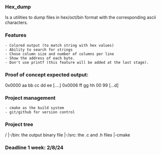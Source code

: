 ### Hex_dump
Is a utilities to dump files in hex/oct/bin format with the corresponding ascii characters.

### Features
	- Colored output (to match string with hex values)
	- Ability to search for strings
	- Chose column size and number of columns per line
	- Show the address of each byte.
	- Don't use printf (this feature will be added at the last stage).

### Proof of concept expected output:

0x0000 aa bb cc dd ee [....]
0x0006 ff gg hh 00 99 [...d]

### Project management
	- cmake as the build system
	- git/github for version control

### Project tree
/
|-/bin: the output binary file
|-/src: the .c and .h files
|-cmake

### Deadline 1 week: 2/8/24